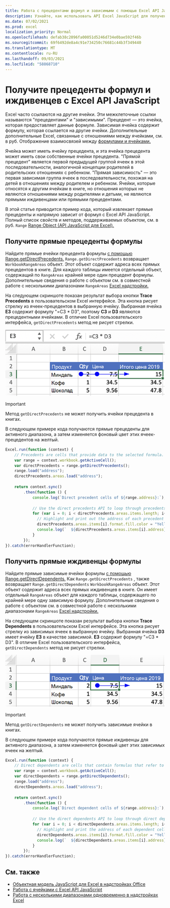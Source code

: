 ```yaml
---
title: Работа с прецедентами формул и зависимыми с помощью Excel API JavaScript
description: Узнайте, как использовать API Excel JavaScript для получения прецедентов формул и зависимых.
ms.date: 07/02/2021
ms.prod: excel
localization_priority: Normal
ms.openlocfilehash: defab38c2096fa00051d5246d734e0bae592f46b
ms.sourcegitcommit: 69f6492de8a4c91e734250c76681c44b3f349440
ms.translationtype: MT
ms.contentlocale: ru-RU
ms.lasthandoff: 09/03/2021
ms.locfileid: "58868710"
---
```

# <a name="get-formula-precedents-and-dependents-using-the-excel-javascript-api"></a>Получите прецеденты формул и иждивенцев с Excel API JavaScript

Excel часто ссылаются на другие ячейки. Эти межклеточные ссылки называются "прецедентами" и "зависимыми". Прецедент — это ячейка, которая предоставляет данные формуле. Зависимая ячейка содержит формулу, которая ссылается на другие ячейки. Дополнительные дополнительные Excel, связанные с отношениями между ячейками, см. в руб. Отображение взаимосвязей между [формулами и ячейками.](https://support.microsoft.com/office/a59bef2b-3701-46bf-8ff1-d3518771d507)

Ячейка может иметь ячейку прецедента, и эта ячейка прецедента может иметь свои собственные ячейки прецедента. "Прямой прецедент" является первой предыдущей группой ячеек в этой последовательности, аналогичной концепции родителей в родительских отношениях с ребенком. "Прямая зависимость" — это первая зависимая группа ячеек в последовательности, похожая на детей в отношениях между родителем и ребенком. Ячейки, которые относятся к другим ячейкам в книге, но отношения которых не являются отношениями между родителями и детьми, не являются прямыми иждивенцами или прямыми прецедентами.

В этой статье приводится пример кода, который извлекает прямые прецеденты и напрямую зависит от формул с Excel API JavaScript. Полный список свойств и методов, поддерживаемых объектом, см. в руб. `Range` [Range Object (API JavaScript для Excel).](/javascript/api/excel/excel.range)

## <a name="get-the-direct-precedents-of-a-formula"></a>Получите прямые прецеденты формулы

Найдите прямые ячейки прецедента формулы [с помощью Range.getDirectPrecedents.](/javascript/api/excel/excel.range#getDirectPrecedents__) `Range.getDirectPrecedents` возвращает `WorkbookRangeAreas` объект. Этот объект содержит адреса всех прямых прецедентов в книге. Для каждого таблицы имеется отдельный объект, содержащий по `RangeAreas` крайней мере один прецедент формулы. Дополнительные сведения о работе с объектом см. в совместной работе с несколькими диапазонами `RangeAreas` [Excel надстройки.](excel-add-ins-multiple-ranges.md)

На следующем скриншоте показан результат выбора кнопки **Trace Precedents** в пользовательском Excel интерфейсе. Эта кнопка рисует стрелку из ячеек-прецедентов в выбранную ячейку. Выбранная ячейка **E3** содержит формулу "=C3 * D3", поэтому **C3** и **D3** являются прецедентными ячейками. В отличие Excel пользовательского интерфейса, `getDirectPrecedents` метод не рисует стрелки.

![Отслеживание прецедентных ячеек стрелки в Excel пользовательского интерфейса.](../images/excel-ranges-trace-precedents.png)

> [!IMPORTANT]
> Метод `getDirectPrecedents` не может получить ячейки прецедента в книгах.

В следующем примере кода получаются прямые прецеденты для активного диапазона, а затем изменяется фоновый цвет этих ячеек-прецедентов на желтый.

```js
Excel.run(function (context) {
    // Precedents are cells that provide data to the selected formula.
    var range = context.workbook.getActiveCell();
    var directPrecedents = range.getDirectPrecedents();
    range.load("address");
    directPrecedents.areas.load("address");
    
    return context.sync()
        .then(function () {
            console.log(`Direct precedent cells of ${range.address}:`);

            // Use the direct precedents API to loop through precedents of the active cell.
            for (var i = 0; i < directPrecedents.areas.items.length; i++) {
              // Highlight and print out the address of each precedent cell.
              directPrecedents.areas.items[i].format.fill.color = "Yellow";
              console.log(`  ${directPrecedents.areas.items[i].address}`);
            }
        });
}).catch(errorHandlerFunction);
```

## <a name="get-the-direct-dependents-of-a-formula"></a>Получить прямые иждивенцы формулы

Найдите прямые зависимые ячейки формулы [с помощью Range.getDirectDependents.](/javascript/api/excel/excel.range#getDirectDependents__) Как `Range.getDirectPrecedents` , также возвращает `Range.getDirectDependents` `WorkbookRangeAreas` объект. Этот объект содержит адреса всех прямых иждивенцев в книге. Он имеет отдельный `RangeAreas` объект для каждого таблицы, содержащего по крайней мере одну зависимую формулу. Дополнительные сведения о работе с объектом см. в совместной работе с несколькими диапазонами `RangeAreas` [Excel надстройки.](excel-add-ins-multiple-ranges.md)

На следующем скриншоте показан результат выбора кнопки **Trace Dependents** в пользовательском Excel интерфейсе. Эта кнопка рисует стрелку из зависимых ячеек в выбранную ячейку. Выбранная ячейка **D3** имеет ячейку **E3** в качестве зависимой. **E3** содержит формулу "=C3 * D3". В отличие Excel пользовательского интерфейса, `getDirectDependents` метод не рисует стрелки.

![Отслеживание зависимых ячеек стрелки Excel пользовательского интерфейса.](../images/excel-ranges-trace-dependents.png)

> [!IMPORTANT]
> Метод `getDirectDependents` не может получить зависимые ячейки в книгах.

В следующем примере кода получаются прямые иждивенцы для активного диапазона, а затем изменяется фоновый цвет этих зависимых ячеек на желтый.

```js
Excel.run(function (context) {
    // Direct dependents are cells that contain formulas that refer to other cells.
    var range = context.workbook.getActiveCell();
    var directDependents = range.getDirectDependents();
    range.load("address");
    directDependents.areas.load("address");
    
    return context.sync()
        .then(function () {
            console.log(`Direct dependent cells of ${range.address}:`);
    
            // Use the direct dependents API to loop through direct dependents of the active cell.
            for (var i = 0; i < directDependents.areas.items.length; i++) {
              // Highlight and print the address of each dependent cell.
              directDependents.areas.items[i].format.fill.color = "Yellow";
              console.log(`  ${directDependents.areas.items[i].address}`);
            }
        });
}).catch(errorHandlerFunction);
```

## <a name="see-also"></a>См. также

- [Объектная модель JavaScript для Excel в надстройках Office](excel-add-ins-core-concepts.md)
- [Работа с ячейками с Excel API JavaScript](excel-add-ins-cells.md)
- [Работа с несколькими диапазонами одновременно в надстройках Excel](excel-add-ins-multiple-ranges.md)
